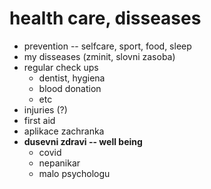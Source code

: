 # health care, disseases

- prevention -- selfcare, sport, food, sleep
- my disseases (zminit, slovni zasoba)
- regular check ups
    - dentist, hygiena
    - blood donation
    - etc
- injuries (?)
- first aid
- aplikace zachranka
- **dusevni zdravi -- well being**
    - covid
    - nepanikar
    - malo psychologu

